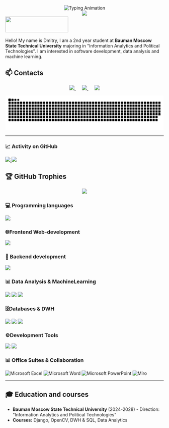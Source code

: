 <div align="center">
  <img src="https://readme-typing-svg.herokuapp.com/?lines=Welcome!;Code+lives+here...&color=F48436&center=true" alt="Typing Animation" />
</div>

<div align="center">
  <img src="https://raw.githubusercontent.com/Demonrux/APL_lab3/main/assets/coding.gif" width="400">
</div>

<img src="https://img.shields.io/badge/👨‍💻_About_Me-F48436?style=for-the-badge&logo=visualstudiocode&logoColor=white" width="200" height="50" />

Hello! My name is Dmitry, I am a 2nd year student at **Bauman Moscow State Technical University** majoring in "Information Analytics and Political Technologies". I am interested in software development, data analysis and machine learning.

## 📫 Contacts

<p align="center">
  <a href="https://t.me/Cubika_Rubika" style="margin: 0 10px;">
    <img src="https://img.shields.io/badge/Telegram-26A5E4?style=for-the-badge&logo=telegram&logoColor=white" />
  </a>
  <a href="mailto:demonrux201@gmail.com" style="margin: 0 10px;">
    <img src="https://img.shields.io/badge/Email-D14836?style=for-the-badge&logo=gmail&logoColor=white" />
  </a>
  <a href="https://vk.com/ra_pa_pa_pam" style="margin: 0 10px;">
    <img src="https://img.shields.io/badge/VK-0077FF?style=for-the-badge&logo=vk&logoColor=white" />
  </a>
</p>

![Snake animation](https://raw.githubusercontent.com/platane/platane/output/github-contribution-grid-snake.svg)

---
### 📈 Activity on GitHub

<a href="https://github.com/Demonrux">
  <img height="200em" src="https://github-readme-stats.vercel.app/api?username=Demonrux&show_icons=true&title_color=f48436&icon_color=f48436&text_color=ffffff&bg_color=0d1117&hide_border=true&count_private=true&include_all_commits=true&cache_seconds=900" />
  <img height="200em" src="https://github-readme-stats.vercel.app/api/top-langs/?username=Demonrux&layout=compact&title_color=f48436&text_color=ffffff&bg_color=0d1117&hide_border=true&langs_count=10&cache_seconds=900" />
</a>

## 🏆 GitHub Trophies
<p align="center">
  <img src="https://github-profile-trophy.vercel.app/?username=Demonrux&theme=onedark&title_color=f48436&margin-w=25&margin-h=15" width="800" />
</p>

### 💻 Programming languages
<p align="left">
  <img src="https://skillicons.dev/icons?i=python,c,cpp,cs" />
</p>

### 🌐Frontend Web-development
<p align="left">
  <img src="https://skillicons.dev/icons?i=html,css,js,qt" />
</p>

### 🧪 Backend development
<p align="left">
  <img src="https://skillicons.dev/icons?i=fastapi,django" />
</p>

### 📊 Data Analysis & MachineLearning

<p align="left">
  <img src="https://skillicons.dev/icons?i=pandas,numpy,opencv,tensorflow" />
  <img src="https://img.shields.io/badge/scikit--learn-F7931E?style=for-the-badge&logo=scikit-learn&logoColor=white" />
  <img src="https://img.shields.io/badge/Matplotlib-%23ffffff.svg?style=for-the-badge&logo=Matplotlib&logoColor=black" />
</p>

### 🗄️Databases & DWH
<p align="left">
  <img src="https://skillicons.dev/icons?i=postgresql" />
  <img src="https://img.shields.io/badge/Greenplum-00A98F?style=for-the-badge&logo=greenplum&logoColor=white" />
  <img src="https://img.shields.io/badge/ClickHouse-FFCC01?style=for-the-badge&logo=clickhouse&logoColor=black" />
</p>

### ⚙️Development Tools
<p align="left">
  <img src="https://skillicons.dev/icons?i=git,gitlab,docker,vscode,net" />
  <img src="https://img.shields.io/badge/Doxygen-29C4BF?style=for-the-badge&logo=doxygen&logoColor=white" />
</p>

### 📊 Office Suites & Collaboration

![Microsoft Excel](https://img.shields.io/badge/Microsoft_Excel-217346?style=for-the-badge&logo=microsoftexcel&logoColor=white)
![Microsoft Word](https://img.shields.io/badge/Microsoft_Word-2B579A?style=for-the-badge&logo=microsoftword&logoColor=white)
![Microsoft PowerPoint](https://img.shields.io/badge/Microsoft_PowerPoint-B7472A?style=for-the-badge&logo=microsoftpowerpoint&logoColor=white)
![Miro](https://img.shields.io/badge/Miro-050038?style=for-the-badge&logo=miro&logoColor=white)

---

## 🎓 Education and courses

*  **Bauman Moscow State Technical University** (2024-2028) - Direction: "Information Analytics and Political Technologies"
*  **Courses:** Django, OpenCV, DWH & SQL, Data Analytics

